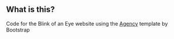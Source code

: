 ## What is this?

Code for the Blink of an Eye website using the [Agency](http://startbootstrap.com/template-overviews/agency/) template by Bootstrap
